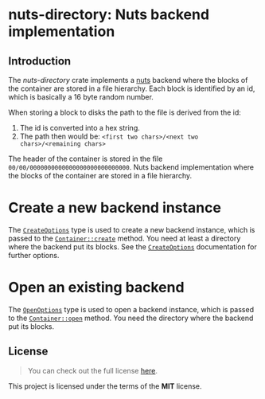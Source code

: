 # nuts-directory: Nuts backend implementation

## Introduction

The _nuts-directory_ crate implements a [nuts] backend where the blocks of
the container are stored in a file hierarchy. Each block is identified by
an id, which is basically a 16 byte random number.

When storing a block to disks the path to the file is derived from the id:

1. The id is converted into a hex string.
2. The path then would be:
   `<first two chars>/<next two chars>/<remaining chars>`

The header of the container is stored in the file
`00/00/0000000000000000000000000000`.
Nuts backend implementation where the blocks of the container are stored
in a file hierarchy.

# Create a new backend instance

The [`CreateOptions`] type is used to create a new backend instance, which
is passed to the [`Container::create`] method. You need at least a
directory where the backend put its blocks. See the [`CreateOptions`]
documentation for further options.

# Open an existing backend

The [`OpenOptions`] type is used to open a backend instance, which is
passed to the [`Container::open`] method. You need the directory where the
backend put its blocks.

## License

> You can check out the full license
> [here](https://github.com/drobin/nuts/blob/master/LICENSE).

This project is licensed under the terms of the **MIT** license.

[nuts]: https://crates.io/crates/nuts-container
[`CreateOptions`]: https://docs.rs/nuts-directory/latest/nuts_directory/struct.CreateOptions.html
[`OpenOptions`]: https://docs.rs/nuts-directory/latest/nuts_directory/struct.OpenOptions.html
[`Container::create`]: https://docs.rs/nuts-container/latest/nuts_container/container/struct.Container.html#method.create
[`Container::open`]: https://docs.rs/nuts-container/latest/nuts_container/container/struct.Container.html#method.open
